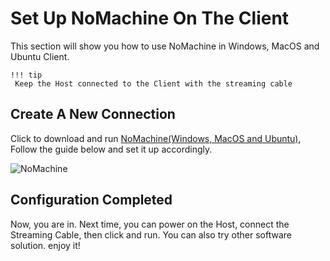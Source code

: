 # Set Up NoMachine On The Client

This section will show you how to use NoMachine in Windows, MacOS and Ubuntu Client. 

```
!!! tip
 Keep the Host connected to the Client with the streaming cable
```

## Create A New Connection

Click to download and run [NoMachine(Windows, MacOS and Ubuntu)](https://www.nomachine.com/download),  Follow the guide below and set it up accordingly.

![NoMachine](https://raw.githubusercontent.com/LattePandaTeam/Docs/master/assets/streaming_cable_resources/nomachine_setup.jpeg)

## Configuration Completed

Now, you are in. Next time, you can power on the Host, connect the Streaming Cable, then click and run. You can also try other software solution. enjoy it! 

​